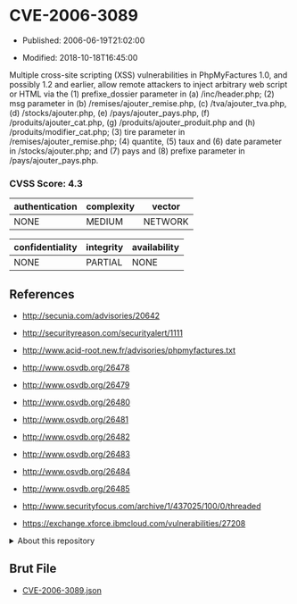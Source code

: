 # CVE-2006-3089

- Published: 2006-06-19T21:02:00

- Modified: 2018-10-18T16:45:00

Multiple cross-site scripting (XSS) vulnerabilities in PhpMyFactures 1.0, and possibly 1.2 and earlier, allow remote attackers to inject arbitrary web script or HTML via the (1) prefixe_dossier parameter in (a) /inc/header.php; (2) msg parameter in (b) /remises/ajouter_remise.php, (c) /tva/ajouter_tva.php, (d) /stocks/ajouter.php, (e) /pays/ajouter_pays.php, (f) /produits/ajouter_cat.php, (g) /produits/ajouter_produit.php and (h) /produits/modifier_cat.php; (3) tire parameter in /remises/ajouter_remise.php; (4) quantite, (5) taux and (6) date parameter in /stocks/ajouter.php; and (7) pays and (8) prefixe parameter in /pays/ajouter_pays.php.

### CVSS Score: **4.3**

| authentication | complexity | vector |
| --- | --- | --- |
| NONE | MEDIUM | NETWORK |

| confidentiality | integrity | availability |
| --- | --- | --- |
| NONE | PARTIAL | NONE |

## References

* http://secunia.com/advisories/20642

* http://securityreason.com/securityalert/1111

* http://www.acid-root.new.fr/advisories/phpmyfactures.txt

* http://www.osvdb.org/26478

* http://www.osvdb.org/26479

* http://www.osvdb.org/26480

* http://www.osvdb.org/26481

* http://www.osvdb.org/26482

* http://www.osvdb.org/26483

* http://www.osvdb.org/26484

* http://www.osvdb.org/26485

* http://www.securityfocus.com/archive/1/437025/100/0/threaded

* https://exchange.xforce.ibmcloud.com/vulnerabilities/27208

<details>
<summary>About this repository</summary> 

  This repository is part of the project [Live Hack CVE](https://github.com/Live-Hack-CVE). Main website can be found [www.live-hack.org](https://www.live-hack.org) 
  
  Made by [Sn0wAlice](https://github.com/Sn0wAlice) for the people that care about security and need to have a feed of the latest CVEs. Hope you enjoy it, don't forget to star the repo and follow me on [Twitter](https://twitter.com/Sn0wAlice) and [Github](https://github.com/Sn0wAlice). And that is my [personnal website](https://www.alice-snow.me/)

  - [Home Page](https://github.com/Live-Hack-CVE)
  - [Framework](https://github.com/Live-Hack-CVE/cve-framework)
  - [CVE database](https://github.com/Live-Hack-CVE/full_database)
  - [Changelog](https://github.com/Live-Hack-CVE/Changelog)
</details>

## Brut File

* [CVE-2006-3089.json](https://raw.githubusercontent.com/Live-Hack-CVE/full_database/main/cves/2006/CVE-2006-3089.json)

